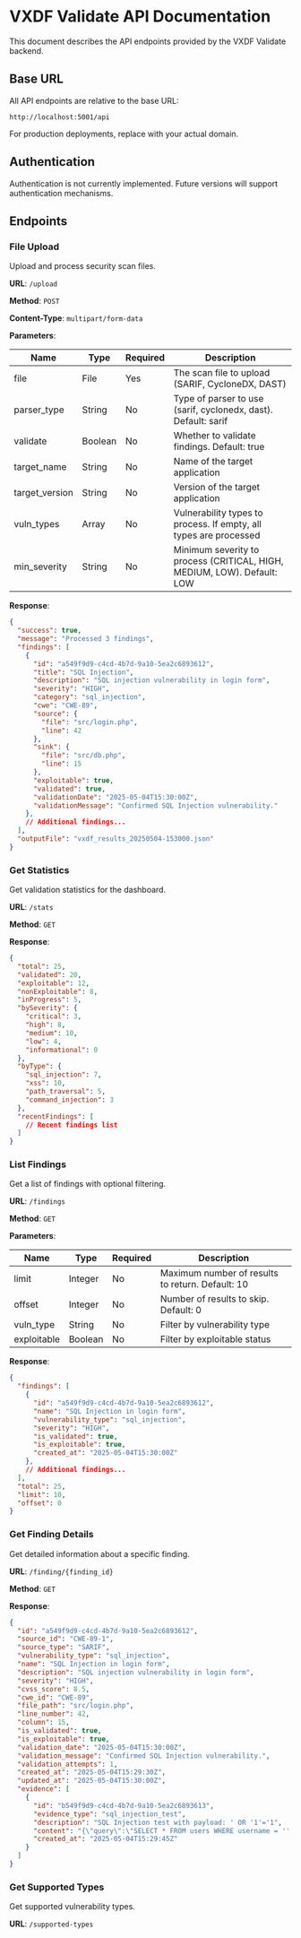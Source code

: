 # VXDF Validate API Documentation

This document describes the API endpoints provided by the VXDF Validate backend.

## Base URL

All API endpoints are relative to the base URL:

```
http://localhost:5001/api
```

For production deployments, replace with your actual domain.

## Authentication

Authentication is not currently implemented. Future versions will support authentication mechanisms.

## Endpoints

### File Upload

Upload and process security scan files.

**URL**: `/upload`

**Method**: `POST`

**Content-Type**: `multipart/form-data`

**Parameters**:

| Name | Type | Required | Description |
|------|------|----------|-------------|
| file | File | Yes | The scan file to upload (SARIF, CycloneDX, DAST) |
| parser_type | String | No | Type of parser to use (sarif, cyclonedx, dast). Default: sarif |
| validate | Boolean | No | Whether to validate findings. Default: true |
| target_name | String | No | Name of the target application |
| target_version | String | No | Version of the target application |
| vuln_types | Array | No | Vulnerability types to process. If empty, all types are processed |
| min_severity | String | No | Minimum severity to process (CRITICAL, HIGH, MEDIUM, LOW). Default: LOW |

**Response**:

```json
{
  "success": true,
  "message": "Processed 3 findings",
  "findings": [
    {
      "id": "a549f9d9-c4cd-4b7d-9a10-5ea2c6893612",
      "title": "SQL Injection",
      "description": "SQL injection vulnerability in login form",
      "severity": "HIGH",
      "category": "sql_injection",
      "cwe": "CWE-89",
      "source": {
        "file": "src/login.php",
        "line": 42
      },
      "sink": {
        "file": "src/db.php",
        "line": 15
      },
      "exploitable": true,
      "validated": true,
      "validationDate": "2025-05-04T15:30:00Z",
      "validationMessage": "Confirmed SQL Injection vulnerability."
    },
    // Additional findings...
  ],
  "outputFile": "vxdf_results_20250504-153000.json"
}
```

### Get Statistics

Get validation statistics for the dashboard.

**URL**: `/stats`

**Method**: `GET`

**Response**:

```json
{
  "total": 25,
  "validated": 20,
  "exploitable": 12,
  "nonExploitable": 8,
  "inProgress": 5,
  "bySeverity": {
    "critical": 3,
    "high": 8,
    "medium": 10,
    "low": 4,
    "informational": 0
  },
  "byType": {
    "sql_injection": 7,
    "xss": 10,
    "path_traversal": 5,
    "command_injection": 3
  },
  "recentFindings": [
    // Recent findings list
  ]
}
```

### List Findings

Get a list of findings with optional filtering.

**URL**: `/findings`

**Method**: `GET`

**Parameters**:

| Name | Type | Required | Description |
|------|------|----------|-------------|
| limit | Integer | No | Maximum number of results to return. Default: 10 |
| offset | Integer | No | Number of results to skip. Default: 0 |
| vuln_type | String | No | Filter by vulnerability type |
| exploitable | Boolean | No | Filter by exploitable status |

**Response**:

```json
{
  "findings": [
    {
      "id": "a549f9d9-c4cd-4b7d-9a10-5ea2c6893612",
      "name": "SQL Injection in login form",
      "vulnerability_type": "sql_injection",
      "severity": "HIGH",
      "is_validated": true,
      "is_exploitable": true,
      "created_at": "2025-05-04T15:30:00Z"
    },
    // Additional findings...
  ],
  "total": 25,
  "limit": 10,
  "offset": 0
}
```

### Get Finding Details

Get detailed information about a specific finding.

**URL**: `/finding/{finding_id}`

**Method**: `GET`

**Response**:

```json
{
  "id": "a549f9d9-c4cd-4b7d-9a10-5ea2c6893612",
  "source_id": "CWE-89-1",
  "source_type": "SARIF",
  "vulnerability_type": "sql_injection",
  "name": "SQL Injection in login form",
  "description": "SQL injection vulnerability in login form",
  "severity": "HIGH",
  "cvss_score": 8.5,
  "cwe_id": "CWE-89",
  "file_path": "src/login.php",
  "line_number": 42,
  "column": 15,
  "is_validated": true,
  "is_exploitable": true,
  "validation_date": "2025-05-04T15:30:00Z",
  "validation_message": "Confirmed SQL Injection vulnerability.",
  "validation_attempts": 1,
  "created_at": "2025-05-04T15:29:30Z",
  "updated_at": "2025-05-04T15:30:00Z",
  "evidence": [
    {
      "id": "b549f9d9-c4cd-4b7d-9a10-5ea2c6893613",
      "evidence_type": "sql_injection_test",
      "description": "SQL Injection test with payload: ' OR '1'='1",
      "content": "{\"query\":\"SELECT * FROM users WHERE username = '' OR '1'='1'\", \"result\":\"success\", \"rows_returned\":2}",
      "created_at": "2025-05-04T15:29:45Z"
    }
  ]
}
```

### Get Supported Types

Get supported vulnerability types.

**URL**: `/supported-types`